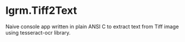 # Igrm.Tiff2Text
 Naive console app written in plain ANSI C to extract text from Tiff image using tesseract-ocr library.
